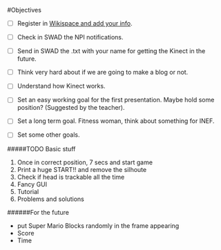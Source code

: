 #Objectives

- [ ] Register in [Wikispace and add your info](http://nuevos-paradigmas-de-interaccion.wikispaces.com/).
- [ ] Check in SWAD the NPI notifications.
- [ ] Send in SWAD the .txt with your name for getting the Kinect in the future. 
- [ ] Think very hard about if we are going to make a blog or not.
- [ ] Understand how Kinect works.
- [ ] Set an easy working goal for the first presentation. Maybe hold some position? (Suggested by the teacher).
- [ ] Set a long term goal. Fitness woman, think about something for INEF.
- [ ] Set some other goals.


#####TODO Basic stuff

1. Once in correct position, 7 secs and start game
2. Print a huge START!! and remove the silhoute
3. Check if head is trackable all the time
4. Fancy GUI
5. Tutorial
6. Problems and solutions

######For the future 
- put Super Mario Blocks randomly in the frame appearing
- Score
- Time
